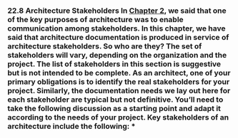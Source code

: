 ### 22.8 Architecture Stakeholders In [Chapter 2](ch02.xhtml#ch02), we said that one of the key purposes of architecture was to enable communication among stakeholders. In this chapter, we have said that architecture documentation is produced in service of architecture stakeholders. So who are they? The set of stakeholders will vary, depending on the organization and the project. The list of stakeholders in this section is suggestive but is not intended to be complete. As an architect, one of your primary obligations is to identify the real stakeholders for your project. Similarly, the documentation needs we lay out here for each stakeholder are typical but not definitive. You’ll need to take the following discussion as a starting point and adapt it according to the needs of your project. Key stakeholders of an architecture include the following: * 